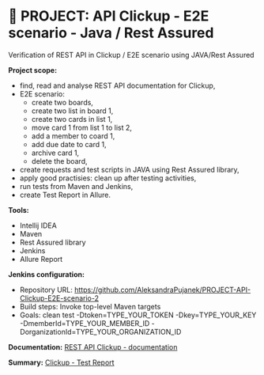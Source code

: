 # :file_folder: PROJECT: API Clickup - E2E scenario - Java / Rest Assured
Verification of REST API in Clickup / E2E scenario using JAVA/Rest Assured

**Project scope:**
- find, read and analyse REST API documentation for Clickup,
- E2E scenario:
    - create two boards,
    - create two list in board 1,
    - create two cards in list 1,
    - move card 1 from list 1 to list 2,
    - add a member to coard 1,
    - add due date to card 1,
    - archive card 1,  
    - delete the board,
- create requests and test scripts in JAVA using Rest Assured library,
- apply good practisies: clean up after testing activities,
- run tests from Maven and Jenkins,
- create Test Report in Allure.

**Tools:**
- Intellij IDEA
- Maven
- Rest Assured library
- Jenkins
- Allure Report

**Jenkins configuration:**
- Repository URL: https://github.com/AleksandraPujanek/PROJECT-API-Clickup-E2E-scenario-2
- Build steps: Invoke top-level Maven targets
- Goals: clean test -Dtoken=TYPE_YOUR_TOKEN -Dkey=TYPE_YOUR_KEY -DmemberId=TYPE_YOUR_MEMBER_ID -DorganizationId=TYPE_YOUR_ORGANIZATION_ID

**Documentation:** [REST API Clickup - documentation](https://clickup.com/api/)

**Summary:** [Clickup - Test Report](https://drive.google.com/file/d/1IDqPa5oeFFC3cbYKoPzYdi5Bgwb4sywt/view?usp=drive_link)
